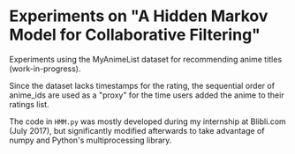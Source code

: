 # Experiments on "A Hidden Markov Model for Collaborative Filtering"

Experiments using the MyAnimeList dataset for recommending anime titles (work-in-progress).

Since the dataset lacks timestamps for the rating, the sequential order of anime_ids are used as a "proxy" for the time users added the anime to their ratings list.

The code in `HMM.py` was mostly developed during my internship at Blibli.com (July 2017), but significantly modified afterwards to take advantage of numpy and Python's multiprocessing library.
